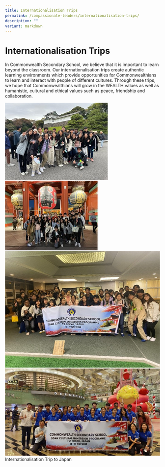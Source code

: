 ```yaml
---
title: Internationalisation Trips
permalink: /compassionate-leaders/internationalisation-trips/
description: ""
variant: markdown
---
```

# Internationalisation Trips 

In Commonwealth Secondary School, we believe that it is important to learn beyond the classroom. Our internationalisation trips create authentic learning environments which provide opportunities for Commonwealthians to learn and interact with people of different cultures. Through these trips, we hope that Commonwealthians will grow in the WEALTH values as well as humanistic, cultural and ethical values such as peace, friendship and collaboration.

![](/images/Trips_1.jpg)
![](/images/Trips_2.jpg)
![](/images/Trips_3.jpg)
![](/images/Trips_4.jpg)
Internationalisation Trip to Japan

